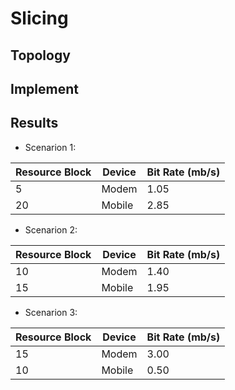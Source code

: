 # Slicing

## Topology
## Implement
## Results
 - Scenarion 1:

| Resource Block | Device | Bit Rate (mb/s) |
| --- | --- | --- |
| 5 | Modem | 1.05 |
| 20 | Mobile | 2.85 |

 - Scenarion 2:

| Resource Block | Device | Bit Rate (mb/s) |
| --- | --- | --- |
| 10 | Modem | 1.40 |
| 15 | Mobile | 1.95 |


 - Scenarion 3:

| Resource Block | Device | Bit Rate (mb/s) |
| --- | --- | --- |
| 15 | Modem | 3.00 |
| 10 | Mobile | 0.50 |
